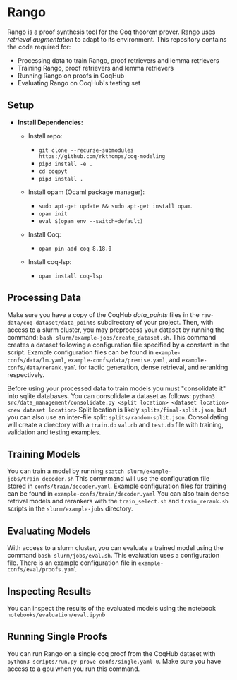 # Rango
Rango is a proof synthesis tool for the Coq theorem prover.
Rango uses _retrieval augmentation_ to adapt to its environment.
This repository contains the code required for:
- Processing data to train Rango, proof retrievers and lemma retrievers
- Training Rango, proof retrievers and lemma retrievers
- Running Rango on proofs in CoqHub
- Evaluating Rango on CoqHub's testing set

## Setup
- **Install Dependencies:**
    - Install repo:
      - `git clone --recurse-submodules https://github.com/rkthomps/coq-modeling`
      - `pip3 install -e .`
      - `cd coqpyt`
      - `pip3 install .`
        
    - Install opam (Ocaml package manager):
      - `sudo apt-get update && sudo apt-get install opam`.
      - `opam init`
      - `eval $(opam env --switch=default)`
     
    - Install Coq:
      - `opam pin add coq 8.18.0`
        
    - Install coq-lsp:
      - `opam install coq-lsp`


## Processing Data
Make sure you have a copy of the CoqHub _data_points_ files in the `raw-data/coq-dataset/data_points` subdirectory of your project.
Then, with access to a slurm cluster, you may preprocess your dataset by running the command:
`bash slurm/example-jobs/create_dataset.sh`. This command creates a dataset following a configuration file specified by a constant in the script. 
Example configuration files can be found in `example-confs/data/lm.yaml`, `example-confs/data/premise.yaml`, and `example-confs/data/rerank.yaml` for tactic generation, dense retrieval, and reranking respectively.

Before using your processed data to train models you must "consolidate it" into sqlite databases. 
You can consolidate a dataset as follows: `python3 src/data_management/consolidate.py <split location> <dataset location> <new dataset location>`
Split location is likely `splits/final-split.json`, but you can also use an inter-file split: `splits/random-split.json`. 
Consolidating will create a directory with a `train.db` `val.db` and `test.db` file with training, validation and testing examples.

## Training Models
You can train a model by running
`sbatch slurm/example-jobs/train_decoder.sh`
This commmand will use the configuration file stored in `confs/train/decoder.yaml`. Example configuration files for training can be found in `example-confs/train/decoder.yaml`
You can also train dense retrival models and rerankers with the `train_select.sh` and `train_rerank.sh` scripts in the `slurm/example-jobs` directory.

## Evaluating Models
With access to a slurm cluster, you can evaluate a trained model using the command `bash slurm/jobs/eval.sh`.
This evaluation uses a configuration file. There is an example configuration file in `example-confs/eval/proofs.yaml`

## Inspecting Results
You can inspect the results of the evaluated models using the notebook `notebooks/evaluation/eval.ipynb`

## Running Single Proofs
You can run Rango on a single coq proof from the CoqHub dataset with `python3 scripts/run.py prove confs/single.yaml 0`. 
Make sure you have access to a gpu when you run this command. 
